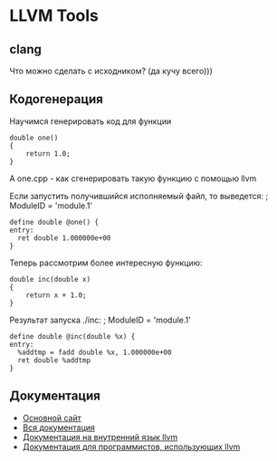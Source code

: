 LLVM Tools
==========

clang
-----

Что можно сделать с исходником?
(да кучу всего)))

Кодогенерация
-------------

Научимся генерировать код для функции

    double one()
    {
        return 1.0;
    }

А one.cpp - как сгенерировать такую функцию с помощью llvm

Если запустить получившийся исполняемый файл, то выведется:
    ; ModuleID = 'module.1'

    define double @one() {
    entry:
      ret double 1.000000e+00
    }


Теперь рассмотрим более интересную функцию:

    double inc(double x)
    {
        return x + 1.0;
    }

Результат запуска ./inc:
    ; ModuleID = 'module.1'
    
    define double @inc(double %x) {
    entry:
      %addtmp = fadd double %x, 1.000000e+00
      ret double %addtmp
    }

Документация
------------

- [Основной сайт](http://llvm.org)
- [Вся документация](http://llvm.org/docs/)
- [Документация на внутренний язык llvm](http://llvm.org/docs/LangRef.html)
- [Документация для программистов, использующих llvm](http://llvm.org/docs/ProgrammersManual.html)
